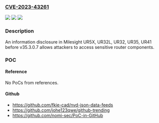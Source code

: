 ### [CVE-2023-43261](https://cve.mitre.org/cgi-bin/cvename.cgi?name=CVE-2023-43261)
![](https://img.shields.io/static/v1?label=Product&message=n%2Fa&color=blue)
![](https://img.shields.io/static/v1?label=Version&message=n%2Fa&color=blue)
![](https://img.shields.io/static/v1?label=Vulnerability&message=n%2Fa&color=brighgreen)

### Description

An information disclosure in Milesight UR5X, UR32L, UR32, UR35, UR41 before v35.3.0.7 allows attackers to access sensitive router components.

### POC

#### Reference
No PoCs from references.

#### Github
- https://github.com/fkie-cad/nvd-json-data-feeds
- https://github.com/johe123qwe/github-trending
- https://github.com/nomi-sec/PoC-in-GitHub

